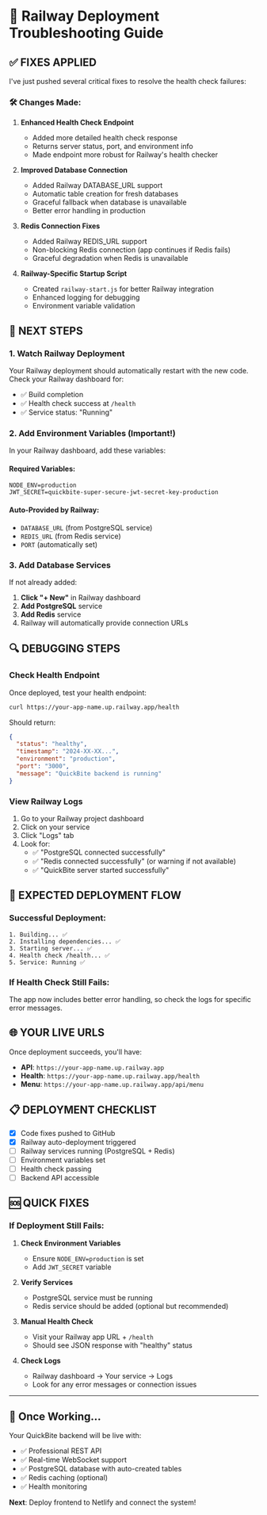 # 🔧 Railway Deployment Troubleshooting Guide

## ✅ FIXES APPLIED

I've just pushed several critical fixes to resolve the health check failures:

### 🛠 Changes Made:

1. **Enhanced Health Check Endpoint**
   - Added more detailed health check response
   - Returns server status, port, and environment info
   - Made endpoint more robust for Railway's health checker

2. **Improved Database Connection**
   - Added Railway DATABASE_URL support
   - Automatic table creation for fresh databases
   - Graceful fallback when database is unavailable
   - Better error handling in production

3. **Redis Connection Fixes**
   - Added Railway REDIS_URL support
   - Non-blocking Redis connection (app continues if Redis fails)
   - Graceful degradation when Redis is unavailable

4. **Railway-Specific Startup Script**
   - Created `railway-start.js` for better Railway integration
   - Enhanced logging for debugging
   - Environment variable validation

## 🚀 NEXT STEPS

### 1. Watch Railway Deployment
Your Railway deployment should automatically restart with the new code. Check your Railway dashboard for:
- ✅ Build completion
- ✅ Health check success at `/health`
- ✅ Service status: "Running"

### 2. Add Environment Variables (Important!)
In your Railway dashboard, add these variables:

#### Required Variables:
```
NODE_ENV=production
JWT_SECRET=quickbite-super-secure-jwt-secret-key-production
```

#### Auto-Provided by Railway:
- `DATABASE_URL` (from PostgreSQL service)
- `REDIS_URL` (from Redis service)
- `PORT` (automatically set)

### 3. Add Database Services
If not already added:
1. **Click "+ New"** in Railway dashboard
2. **Add PostgreSQL** service
3. **Add Redis** service
4. Railway will automatically provide connection URLs

## 🔍 DEBUGGING STEPS

### Check Health Endpoint
Once deployed, test your health endpoint:
```bash
curl https://your-app-name.up.railway.app/health
```

Should return:
```json
{
  "status": "healthy",
  "timestamp": "2024-XX-XX...",
  "environment": "production",
  "port": "3000",
  "message": "QuickBite backend is running"
}
```

### View Railway Logs
1. Go to your Railway project dashboard
2. Click on your service
3. Click "Logs" tab
4. Look for:
   - ✅ "PostgreSQL connected successfully"
   - ✅ "Redis connected successfully" (or warning if not available)
   - ✅ "QuickBite server started successfully"

## 🎯 EXPECTED DEPLOYMENT FLOW

### Successful Deployment:
```
1. Building... ✅
2. Installing dependencies... ✅
3. Starting server... ✅
4. Health check /health... ✅
5. Service: Running ✅
```

### If Health Check Still Fails:
The app now includes better error handling, so check the logs for specific error messages.

## 🌐 YOUR LIVE URLS

Once deployment succeeds, you'll have:
- **API**: `https://your-app-name.up.railway.app`
- **Health**: `https://your-app-name.up.railway.app/health`
- **Menu**: `https://your-app-name.up.railway.app/api/menu`

## 📋 DEPLOYMENT CHECKLIST

- [x] Code fixes pushed to GitHub
- [x] Railway auto-deployment triggered
- [ ] Railway services running (PostgreSQL + Redis)
- [ ] Environment variables set
- [ ] Health check passing
- [ ] Backend API accessible

## 🆘 QUICK FIXES

### If Deployment Still Fails:

1. **Check Environment Variables**
   - Ensure `NODE_ENV=production` is set
   - Add `JWT_SECRET` variable

2. **Verify Services**
   - PostgreSQL service must be running
   - Redis service should be added (optional but recommended)

3. **Manual Health Check**
   - Visit your Railway app URL + `/health`
   - Should see JSON response with "healthy" status

4. **Check Logs**
   - Railway dashboard → Your service → Logs
   - Look for any error messages or connection issues

---

## 🎉 Once Working...

Your QuickBite backend will be live with:
- ✅ Professional REST API
- ✅ Real-time WebSocket support
- ✅ PostgreSQL database with auto-created tables
- ✅ Redis caching (optional)
- ✅ Health monitoring

**Next**: Deploy frontend to Netlify and connect the system!